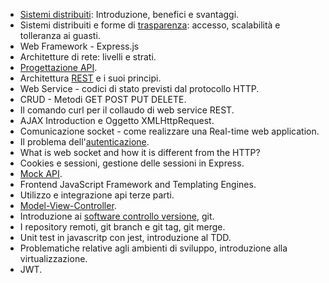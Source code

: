 - [Sistemi distribuiti](sistemi-distribuiti.md): Introduzione, benefici e svantaggi.
- Sistemi distribuiti e forme di [trasparenza](trasparenza.md): accesso, scalabilità e tolleranza ai guasti.
- Web Framework - Express.js
- Architetture di rete: livelli e strati.
- [Progettazione API](progettazione-api.md).
- Architettura [REST](rest.md) e i suoi principi.
- Web Service - codici di stato previsti dal protocollo HTTP.
- CRUD - Metodi GET POST PUT DELETE.
- Il comando curl per il collaudo di web service REST.
- AJAX Introduction e Oggetto XMLHttpRequest.
- Comunicazione socket - come realizzare una Real-time web application.
- Il problema dell'[autenticazione](autenticazione.md).
- What is web socket and how it is different from the HTTP? 
- Cookies e sessioni, gestione delle sessioni in Express.
- [Mock API](mock-api.md).
- Frontend JavaScript Framework and Templating Engines.
- Utilizzo e integrazione api terze parti.
- [Model-View-Controller](mvc.md).
- Introduzione ai [software controllo versione](software-controllo-versione-md), git.
- I repository remoti, git branch e git tag, git merge.
- Unit test in javascritp con jest, introduzione al TDD.
- Problematiche relative agli ambienti di sviluppo, introduzione alla virtualizzazione.
- JWT.
